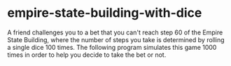 # empire-state-building-with-dice
A friend challenges you to a bet that you can't reach step 60 of the Empire State Building, where the number of steps you take is determined by rolling a single dice 100 times. The following program simulates this game 1000 times in order to help you decide to take the bet or not.
